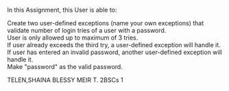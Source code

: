 In this Assignment, this User is able to:

Create two user-defined exceptions (name your own exceptions) 
that validate number of login tries of a user with a password.  
User is only allowed up to maximum of 3 tries.  
If user already exceeds the third try, a user-defined exception will handle it. 
If user has entered an invalid password, another user-defined exception will handle it.  
Make "password" as the valid password.

TELEN,SHAINA BLESSY MEIR T. 2BSCs 1
